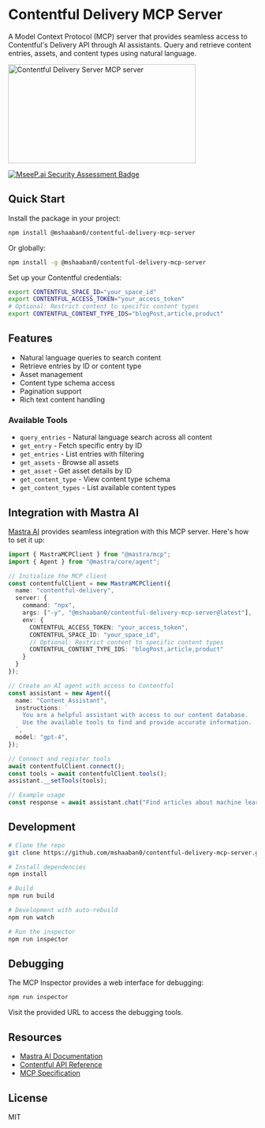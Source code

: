 # Contentful Delivery MCP Server

A Model Context Protocol (MCP) server that provides seamless access to Contentful's Delivery API through AI assistants. Query and retrieve content entries, assets, and content types using natural language.

<a href="https://glama.ai/mcp/servers/v84ui258n5">
  <img width="380" height="200" src="https://glama.ai/mcp/servers/v84ui258n5/badge" alt="Contentful Delivery Server MCP server" />
</a>

<br />

[![MseeP.ai Security Assessment Badge](https://mseep.net/pr/mshaaban0-contentful-delivery-mcp-badge.png)](https://mseep.ai/app/mshaaban0-contentful-delivery-mcp)

## Quick Start

Install the package in your project:

```bash
npm install @mshaaban0/contentful-delivery-mcp-server
```

Or globally:

```bash
npm install -g @mshaaban0/contentful-delivery-mcp-server
```

Set up your Contentful credentials:

```bash
export CONTENTFUL_SPACE_ID="your_space_id"
export CONTENTFUL_ACCESS_TOKEN="your_access_token"
# Optional: Restrict content to specific content types
export CONTENTFUL_CONTENT_TYPE_IDS="blogPost,article,product"
```

## Features

- Natural language queries to search content
- Retrieve entries by ID or content type
- Asset management
- Content type schema access
- Pagination support
- Rich text content handling

### Available Tools

- `query_entries` - Natural language search across all content
- `get_entry` - Fetch specific entry by ID
- `get_entries` - List entries with filtering
- `get_assets` - Browse all assets
- `get_asset` - Get asset details by ID
- `get_content_type` - View content type schema
- `get_content_types` - List available content types

## Integration with Mastra AI

[Mastra AI](https://mastra.ai) provides seamless integration with this MCP server. Here's how to set it up:

```typescript
import { MastraMCPClient } from "@mastra/mcp";
import { Agent } from "@mastra/core/agent";

// Initialize the MCP client
const contentfulClient = new MastraMCPClient({
  name: "contentful-delivery",
  server: {
    command: "npx",
    args: ["-y", "@mshaaban0/contentful-delivery-mcp-server@latest"],
    env: {
      CONTENTFUL_ACCESS_TOKEN: "your_access_token",
      CONTENTFUL_SPACE_ID: "your_space_id",
      // Optional: Restrict content to specific content types
      CONTENTFUL_CONTENT_TYPE_IDS: "blogPost,article,product"
    }
  }
});

// Create an AI agent with access to Contentful
const assistant = new Agent({
  name: "Content Assistant",
  instructions: `
    You are a helpful assistant with access to our content database.
    Use the available tools to find and provide accurate information.
  `,
  model: "gpt-4",
});

// Connect and register tools
await contentfulClient.connect();
const tools = await contentfulClient.tools();
assistant.__setTools(tools);

// Example usage
const response = await assistant.chat("Find articles about machine learning");
```

## Development

```bash
# Clone the repo
git clone https://github.com/mshaaban0/contentful-delivery-mcp-server.git

# Install dependencies
npm install

# Build
npm run build

# Development with auto-rebuild
npm run watch

# Run the inspector
npm run inspector
```

## Debugging

The MCP Inspector provides a web interface for debugging:

```bash
npm run inspector
```

Visit the provided URL to access the debugging tools.

## Resources

- [Mastra AI Documentation](https://mastra.ai/docs)
- [Contentful API Reference](https://www.contentful.com/developers/docs/references/)
- [MCP Specification](https://github.com/anthropic-labs/model-context-protocol)

## License

MIT
